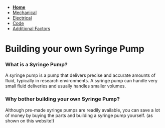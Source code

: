 - **[Home](/Syringe-Pump-Github-Project/index)**
- [Mechanical](/Syringe-Pump-Github-Project/MechanicalAssembly)
- [Electrical](/Syringe-Pump-Github-Project/Electrical)
- [Code](/Syringe-Pump-Github-Project/code)
- [Additional Factors](/Syringe-Pump-Github-Project/add)

# Building your own Syringe Pump 

### What is a Syringe Pump? 
A syringe pump is a pump that delivers precise and accurate amounts of fluid, typically in research environments. A syringe pump can handle very small fluid deliveries and usually handles smaller volumes. 

### Why bother building your own Syringe Pump? 
Although pre-made syringe pumps are readily available, you can save a lot of money by buying the parts and building a syringe pump yourself. (as shown on this website!)
